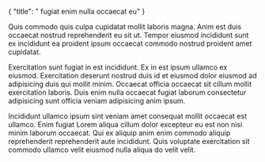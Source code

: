 {
  "title": " fugiat enim nulla occaecat eu"
}

Quis commodo quis culpa cupidatat mollit laboris magna. Anim est duis occaecat nostrud reprehenderit eu sit ut. Tempor eiusmod incididunt sunt ex incididunt ea proident ipsum occaecat commodo nostrud proident amet cupidatat.

Exercitation sunt fugiat in est incididunt. Ex in est ipsum ullamco ex eiusmod. Exercitation deserunt nostrud duis id et eiusmod dolor eiusmod ad adipisicing duis qui mollit minim. Occaecat officia occaecat sit cillum mollit exercitation laboris. Duis enim nulla occaecat fugiat laborum consectetur adipisicing sunt officia veniam adipisicing anim ipsum.

Incididunt ullamco ipsum sint veniam amet consequat mollit occaecat est ullamco. Enim fugiat Lorem aliqua cillum dolor excepteur eu est non nisi minim laborum occaecat. Qui ex aliquip anim enim commodo aliquip reprehenderit reprehenderit aute incididunt. Quis voluptate exercitation sit commodo ullamco velit eiusmod nulla aliqua do velit velit.